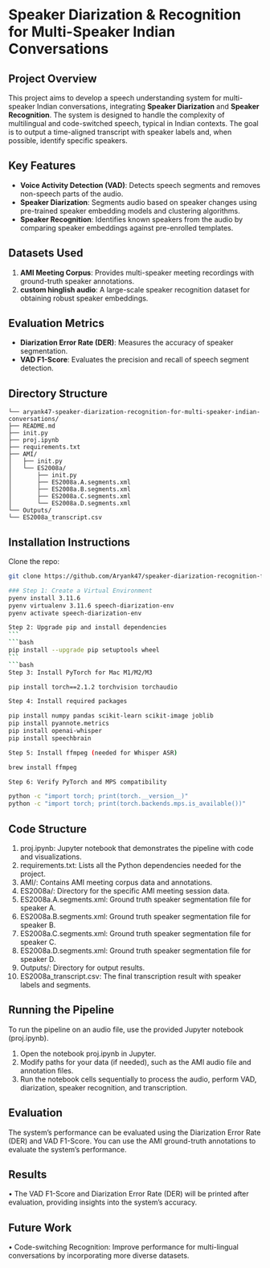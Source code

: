 # Speaker Diarization & Recognition for Multi-Speaker Indian Conversations

## Project Overview

This project aims to develop a speech understanding system for multi-speaker Indian conversations, integrating **Speaker Diarization** and **Speaker Recognition**. The system is designed to handle the complexity of multilingual and code-switched speech, typical in Indian contexts. The goal is to output a time-aligned transcript with speaker labels and, when possible, identify specific speakers.

## Key Features

- **Voice Activity Detection (VAD)**: Detects speech segments and removes non-speech parts of the audio.
- **Speaker Diarization**: Segments audio based on speaker changes using pre-trained speaker embedding models and clustering algorithms.
- **Speaker Recognition**: Identifies known speakers from the audio by comparing speaker embeddings against pre-enrolled templates.

## Datasets Used

1. **AMI Meeting Corpus**: Provides multi-speaker meeting recordings with ground-truth speaker annotations.
2. **custom hinglish audio**: A large-scale speaker recognition dataset for obtaining robust speaker embeddings.

## Evaluation Metrics

- **Diarization Error Rate (DER)**: Measures the accuracy of speaker segmentation.
- **VAD F1-Score**: Evaluates the precision and recall of speech segment detection.

## Directory Structure

```
└── aryank47-speaker-diarization-recognition-for-multi-speaker-indian-conversations/
├── README.md
├── init.py
├── proj.ipynb
├── requirements.txt
├── AMI/
│   ├── init.py
│   └── ES2008a/
│       ├── init.py
│       ├── ES2008a.A.segments.xml
│       ├── ES2008a.B.segments.xml
│       ├── ES2008a.C.segments.xml
│       └── ES2008a.D.segments.xml
└── Outputs/
└── ES2008a_transcript.csv
```

## Installation Instructions

Clone the repo:

```bash
git clone https://github.com/Aryank47/speaker-diarization-recognition-for-multi-speaker-indian-conversations.git
```

```bash
### Step 1: Create a Virtual Environment
pyenv install 3.11.6
pyenv virtualenv 3.11.6 speech-diarization-env
pyenv activate speech-diarization-env
```

````bash
Step 2: Upgrade pip and install dependencies
```
```bash
pip install --upgrade pip setuptools wheel
```
```bash
Step 3: Install PyTorch for Mac M1/M2/M3
````

```bash
pip install torch==2.1.2 torchvision torchaudio
```

```bash
Step 4: Install required packages
```

```bash
pip install numpy pandas scikit-learn scikit-image joblib
pip install pyannote.metrics
pip install openai-whisper
pip install speechbrain
```

```bash
Step 5: Install ffmpeg (needed for Whisper ASR)
```

```bash
brew install ffmpeg
```

```bash
Step 6: Verify PyTorch and MPS compatibility
```

```bash
python -c "import torch; print(torch.__version__)"
python -c "import torch; print(torch.backends.mps.is_available())"
```

## Code Structure

1. proj.ipynb: Jupyter notebook that demonstrates the pipeline with code and visualizations.
2. requirements.txt: Lists all the Python dependencies needed for the project.
3. AMI/: Contains AMI meeting corpus data and annotations.
4. ES2008a/: Directory for the specific AMI meeting session data.
5. ES2008a.A.segments.xml: Ground truth speaker segmentation file for speaker A.
6. ES2008a.B.segments.xml: Ground truth speaker segmentation file for speaker B.
7. ES2008a.C.segments.xml: Ground truth speaker segmentation file for speaker C.
8. ES2008a.D.segments.xml: Ground truth speaker segmentation file for speaker D.
9. Outputs/: Directory for output results.
10. ES2008a_transcript.csv: The final transcription result with speaker labels and segments.

## Running the Pipeline

To run the pipeline on an audio file, use the provided Jupyter notebook (proj.ipynb).

1. Open the notebook proj.ipynb in Jupyter.
2. Modify paths for your data (if needed), such as the AMI audio file and annotation files.
3. Run the notebook cells sequentially to process the audio, perform VAD, diarization, speaker recognition, and transcription.

## Evaluation

The system’s performance can be evaluated using the Diarization Error Rate (DER) and VAD F1-Score. You can use the AMI ground-truth annotations to evaluate the system’s performance.

## Results

• The VAD F1-Score and Diarization Error Rate (DER) will be printed after evaluation, providing insights into the system’s accuracy.

## Future Work

• Code-switching Recognition: Improve performance for multi-lingual conversations by incorporating more diverse datasets.
